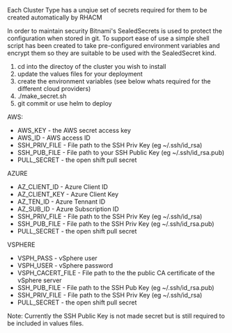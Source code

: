 Each Cluster Type has a unqiue set of secrets required for them to be created automatically by RHACM

In order to maintain security Bitnami's SealedSecrets is used to protect the configuration when stored in git. To support ease of use a simple shell script has been created
to take pre-configured environment variables and encrypt them so they are suitable to be used with the SealedSecret kind.

1. cd into the directoy of the cluster you wish to install 
2. update the values files for  your deployment
3. create the environment variables (see below whats required for the different cloud providers)
4. ./make_secret.sh
5. git commit or use helm to deploy

AWS:
- AWS_KEY - the AWS secret access key
- AWS_ID - AWS access ID
- SSH_PRIV_FILE - File path to the SSH Priv Key (eg ~/.ssh/id_rsa)
- SSH_PUB_FILE - File path to your SSH Public Key (eg ~/.ssh/id_rsa.pub)
- PULL_SECRET - the open shift pull secret


AZURE
- AZ_CLIENT_ID - Azure Client ID
- AZ_CLIENT_KEY - Azure Client Key
- AZ_TEN_ID - Azure Tennant ID
- AZ_SUB_ID - Azure Subscription ID
- SSH_PRIV_FILE - File path to the SSH Priv Key (eg ~/.ssh/id_rsa)
- SSH_PUB_FILE - File path to the SSH Priv Key (eg ~/.ssh/id_rsa.pub)
- PULL_SECRET - the open shift pull secret

VSPHERE
- VSPH_PASS - vSphere user
- VSPH_USER - vSphere password
- VSPH_CACERT_FILE - File path to the the public CA certificate of the vSphere server
- SSH_PUB_FILE - File path to the SSH Pub Key (eg ~/.ssh/id_rsa.pub)
- SSH_PRIV_FILE - File path to the SSH Priv Key (eg ~/.ssh/id_rsa)
- PULL_SECRET - the open shift pull secret

Note: Currently the SSH Public Key is not made secret but is still required to be included in values files.
